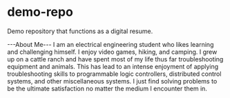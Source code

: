 # demo-repo
Demo repository that functions as a digital resume.

---About Me---
I am an electrical engineering student who likes learning and challenging himself. I enjoy video games, hiking, and camping. I grew up on a cattle ranch and have spent most of my life thus far troubleshooting equipment and animals. This has lead to an intense enjoyment of applying troubleshooting skills to programmable logic controllers, distributed control systems, and other miscellaneous systems. I just find solving problems to be the ultimate satisfaction no matter the medium I encounter them in.
